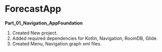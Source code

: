 # ForecastApp

**Part_01_Navigation_AppFoundation**
1. Created New project.
2. Added required dependencies for Kotlin, Navigation, RoomDB, Glide.
3. Created Menu, Navigation graph xml files.
